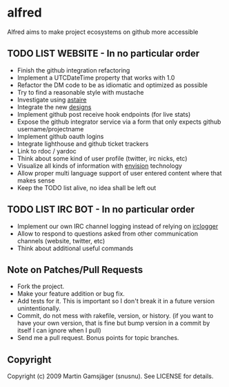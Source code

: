# alfred

Alfred aims to make project ecosystems on github more accessible

## TODO LIST WEBSITE - In no particular order

* Finish the github integration refactoring
* Implement a UTCDateTime property that works with 1.0
* Refactor the DM code to be as idiomatic and optimized as possible
* Try to find a reasonable style with mustache
* Investigate using [astaire](http://github.com/carllerche/astaire)
* Integrate the new [designs](http://github.com/lukesutton/dm-www/commits/dynamic)
* Implement github post receive hook endpoints (for live stats)
* Expose the github integrator service via a form that only expects github username/projectname
* Implement github oauth logins
* Integrate lighthouse and github ticket trackers
* Link to rdoc / yardoc
* Think about some kind of user profile (twitter, irc nicks, etc)
* Visualize all kinds of information with [envision](http://github.com/michael/envision) technology
* Allow proper multi language support of user entered content where that makes sense
* Keep the TODO list alive, no idea shall be left out

## TODO LIST IRC BOT - In no particular order

* Implement our own IRC channel logging instead of relying on [irclogger](http://irclogger.com)
* Allow to respond to questions asked from other communication channels (website, twitter, etc)
* Think about additional useful commands

## Note on Patches/Pull Requests
 
* Fork the project.
* Make your feature addition or bug fix.
* Add tests for it. This is important so I don't break it in a
  future version unintentionally.
* Commit, do not mess with rakefile, version, or history.
  (if you want to have your own version, that is fine but
   bump version in a commit by itself I can ignore when I pull)
* Send me a pull request. Bonus points for topic branches.

## Copyright

Copyright (c) 2009 Martin Gamsjäger (snusnu). See LICENSE for details.
